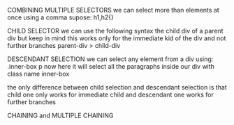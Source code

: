 COMBINING MULTIPLE SELECTORS
we can select more than elements at once using a comma
supose:
h1,h2{}

CHILD SELECTOR
we can use the following syntax the child div of a parent div but keep in mind this works only for the immediate kid of the div and not further branches
parent-div > child-div

DESCENDANT SELECTION
we can select any element from a div using:
.inner-box p
now here it will select all the paragraphs inside our div with class name inner-box

the only difference between child selection and descendant selection is that child one only works for immediate child and descendant one works for further branches

CHAINING and MULTIPLE CHAINING
